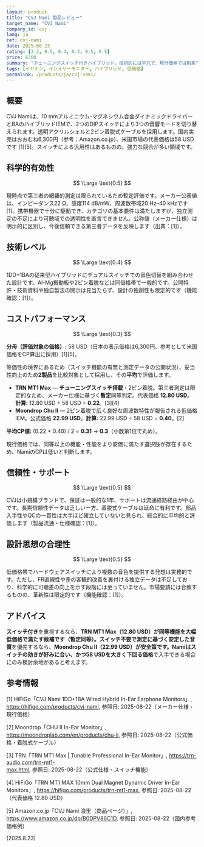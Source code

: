 ```yaml
---
layout: product
title: "CVJ Nami 製品レビュー"
target_name: "CVJ Nami"
company_id: cvj
lang: ja
ref: cvj-nami
date: 2025-08-23
rating: [2.2, 0.5, 0.4, 0.3, 0.5, 0.5]
price: 6300
summary: "チューニングスイッチ付きハイブリッド。技術的には平凡で、現行価格では割高"
tags: [イヤホン, インイヤーモニター, ハイブリッド, 低価格]
permalink: /products/ja/cvj-nami/
---
```

## 概要

CVJ Namiは、10 mmアルミニウム-マグネシウム合金ダイナミックドライバーとBAのハイブリッドIEMで、2つのDIPスイッチにより3つの音響モードを切り替えられます。透明アクリルシェルと2ピン着脱式ケーブルを採用します。国内実売はおおむね6,300円（参考：Amazon.co.jp）、米国市場の代表価格は58 USDです [1][5]。スイッチによる汎用性はあるものの、強力な競合が多い領域です。

## 科学的有効性

$$ \Large \text{0.5} $$

現時点で第三者の網羅的測定は限られているため暫定評価です。メーカー公表値は、インピーダンス22 Ω、感度114 dB/mW、周波数帯域20 Hz–40 kHzです [1]。携帯機器で十分に駆動でき、カテゴリの基本要件は満たしますが、独立測定の不足により可聴域での透明性を断言できません。公称値（メーカー仕様）は明示的に区別し、今後信頼できる第三者データを反映します（出典：[1]）。

## 技術レベル

$$ \Large \text{0.4} $$

1DD+1BAの従来型ハイブリッドにデュアルスイッチでの音色切替を組み合わせた設計です。Al-Mg振動板や2ピン着脱などは同価格帯で一般的です。公開特許・技術資料や独自製法の開示は見当たらず、設計の独創性も限定的です（機能確認：[1]）。

## コストパフォーマンス

$$ \Large \text{0.3} $$

**分母（評価対象の価格）:** 58 USD（日本の表示価格は6,300円、参考として米国価格をCP算出に採用）[1][5]。

等価性の境界にあるため（スイッチ機能の有無と測定データの公開状況）、妥当性向上のため**2製品**を比較対象として採用し、その**平均**で評価します。

- **TRN MT1 Max** — **チューニングスイッチ搭載**・2ピン着脱。第三者測定は限定的なため、メーカー仕様に基づく**暫定**同等判定。代表価格 **12.80 USD**。**計算:** 12.80 USD ÷ 58 USD = **0.22**。[3][4]  
- **Moondrop Chu II** — 2ピン着脱で広く良好な周波数特性が報告される低価格IEM。公式価格 **22.99 USD**。**計算:** 22.99 USD ÷ 58 USD = **0.40**。[2]

**平均CP値:** (0.22 + 0.40) / 2 = **0.31** → **0.3**（小数第1位で丸め）。

現行価格では、同等以上の機能・性能をより安価に満たす選択肢が存在するため、NamiのCPは低いと判断します。

## 信頼性・サポート

$$ \Large \text{0.5} $$

CVJは小規模ブランドで、保証は一般的な1年、サポートは流通経路経由が中心です。長期信頼性データは乏しい一方、着脱式ケーブルは延命に有利です。部品入手性やQCの一貫性は大手ほど確立していないと見られ、総合的に平均的と評価します（製品流通・仕様確認：[1]）。

## 設計思想の合理性

$$ \Large \text{0.5} $$

低価格帯でハードウェアスイッチにより複数の音色を提供する発想は実務的です。ただし、FR直線性や歪の客観的改善を裏付ける独立データは不足しており、科学的に可聴差の向上を示す段階には至っていません。市場要請には合致するものの、革新性は限定的です（機能確認：[1]）。

## アドバイス

**スイッチ付き**を重視するなら、**TRN MT1 Max（12.80 USD）**が同等機能を大幅低価格で満たす候補です（暫定同等）。スイッチ不要で**測定に基づく安定した音質**を優先するなら、**Moondrop Chu II（22.99 USD）**が安全策です。Namiはスイッチの効きが好みに合い、かつ**58 USDを大きく下回る価格**で入手できる場合にのみ検討余地があると考えます。

## 参考情報

[1] HiFiGo「CVJ Nami 1DD+1BA Wired Hybrid In-Ear Earphone Monitors」, https://hifigo.com/products/cvj-nami, 参照日: 2025-08-22（メーカー仕様・現行価格）

[2] Moondrop「CHU II In-Ear Monitor」, https://moondroplab.com/en/products/chu-ii, 参照日: 2025-08-22（公式価格・着脱式ケーブル）

[3] TRN「TRN MT1 Max | Tunable Professional In-Ear Monitor」, https://trn-audio.com/trn-mt1-max.html, 参照日: 2025-08-22（公式仕様・スイッチ機能）

[4] HiFiGo「TRN MT1 MAX 10mm Dual Magnet Dynamic Driver In-Ear Monitors」, https://hifigo.com/products/trn-mt1-max, 参照日: 2025-08-22（代表価格 12.80 USD）

[5] Amazon.co.jp「CVJ Nami 浪里（商品ページ）」, https://www.amazon.co.jp/dp/B0DPV86C1D, 参照日: 2025-08-22（国内参考価格例）

(2025.8.23)


